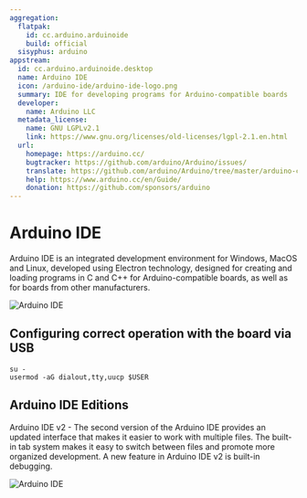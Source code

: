 ```yaml
---
aggregation:
  flatpak:
    id: cc.arduino.arduinoide
    build: official
  sisyphus: arduino
appstream:
  id: cc.arduino.arduinoide.desktop
  name: Arduino IDE
  icon: /arduino-ide/arduino-ide-logo.png
  summary: IDE for developing programs for Arduino-compatible boards
  developer:
    name: Arduino LLC
  metadata_license:
    name: GNU LGPLv2.1
    link: https://www.gnu.org/licenses/old-licenses/lgpl-2.1.en.html
  url:
    homepage: https://arduino.cc/
    bugtracker: https://github.com/arduino/Arduino/issues/
    translate: https://github.com/arduino/Arduino/tree/master/arduino-core/src/processing/app/i18n/
    help: https://www.arduino.cc/en/Guide/
    donation: https://github.com/sponsors/arduino
---
```


# Arduino IDE

Arduino IDE is an integrated development environment for Windows, MacOS and Linux, developed using Electron technology, designed for creating and loading programs in C and C++ for Arduino-compatible boards, as well as for boards from other manufacturers.

![Arduino IDE](/arduino-ide/arduino-ide-1.png)

<!--@include: @en/apps/.parts/install/content-repo.md-->
<!--@include: @en/apps/.parts/install/content-flatpak.md-->

## Configuring correct operation with the board via USB

```shell
su -
usermod -aG dialout,tty,uucp $USER
```

## Arduino IDE Editions

Arduino IDE v2 - The second version of the Arduino IDE provides an updated interface that makes it easier to work with multiple files. The built-in tab system makes it easy to switch between files and promote more organized development. A new feature in Arduino IDE v2 is built-in debugging.

![Arduino IDE](/arduino-ide/arduino-ide-2.png)
